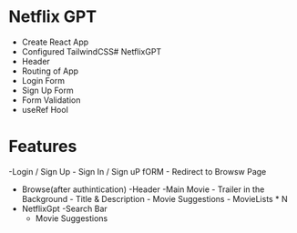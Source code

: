 # Netflix GPT
- Create React App
- Configured TailwindCSS# NetflixGPT
- Header
- Routing of App
- Login Form
- Sign Up Form
- Form Validation 
- useRef Hool
# Features
-Login / Sign Up
    - Sign In / Sign uP fORM
    - Redirect to Browsw Page
- Browse(after authintication)
    -Header
    -Main Movie
        - Trailer in the Background
        - Title & Description
        - Movie Suggestions
            - MovieLists * N
- NetflixGpt
    -Search Bar 
    - Movie Suggestions

